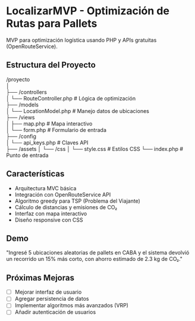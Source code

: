 # LocalizarMVP - Optimización de Rutas para Pallets

MVP para optimización logística usando PHP y APIs gratuitas (OpenRouteService).

## Estructura del Proyecto

/proyecto  
│  
├── /controllers  
│ └── RouteController.php # Lógica de optimización  
├── /models  
│ └── LocationModel.php # Manejo datos de ubicaciones  
├── /views  
│ ├── map.php # Mapa interactivo  
│ └── form.php # Formulario de entrada  
├── /config  
│ └── api_keys.php # Claves API  
├── /assets
│ └── /css
│    └── style.css # Estilos CSS
└── index.php # Punto de entrada

## Características

- Arquitectura MVC básica
- Integración con OpenRouteService API
- Algoritmo greedy para TSP (Problema del Viajante)
- Cálculo de distancias y emisiones de CO₂
- Interfaz con mapa interactivo
- Diseño responsive con CSS

## Demo

"Ingresé 5 ubicaciones aleatorias de pallets en CABA y el sistema devolvió un recorrido un 15% más corto, con ahorro estimado de 2.3 kg de CO₂."

## Próximas Mejoras

- [ ] Mejorar interfaz de usuario
- [ ] Agregar persistencia de datos
- [ ] Implementar algoritmos más avanzados (VRP)
- [ ] Añadir autenticación de usuarios